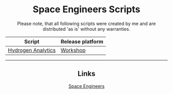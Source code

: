 <div style="text-align:center">
  
# Space Engineers Scripts
Please note, that all following scripts were created by me and are distributed 'as is' without any warranties.

Script | Release platform
----------|----------
[Hydrogen Analytics](https://github.com/HafisCZ/SE-Scripts/blob/master/HydrogenAnalytics.cs)|[Workshop](http://steamcommunity.com/sharedfiles/filedetails/?id=1299542011)

---

## Links
[Space Engineers](http://www.spaceengineersgame.com/)

</div>
